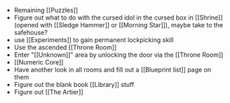 - Remaining [[Puzzles]]
- Figure out what to do with the cursed idol in the cursed box in [[Shrine]] (opened with [[Sledge Hammer]] or [[Morning Star]]), maybe take to the safehouse?
- use [[Experiments]] to gain permanent lockpicking skill
- Use the ascended [[Throne Room]]
- Enter "[[Unknown]]" area by unlocking the door via the [[Throne Room]]
- [[Numeric Core]]
- Have another look in all rooms and fill out a [[Blueprint list]] page on them
- Figure out the blank book [[Library]] stuff
- Figure out [[The Artier]]